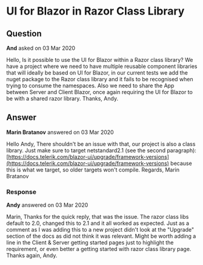 # UI for Blazor in Razor Class Library

## Question

**And** asked on 03 Mar 2020

Hello, Is it possible to use the UI for Blazor within a Razor class library? We have a project where we need to have multiple reusable component libraries that will ideally be based on UI for Blazor, in our current tests we add the nuget package to the Razor class library and it fails to be recognised when trying to consume the namespaces. Also we need to share the App between Server and Client Blazor, once again requiring the UI for Blazor to be with a shared razor library. Thanks, Andy.

## Answer

**Marin Bratanov** answered on 03 Mar 2020

Hello Andy, There shouldn't be an issue with that, our project is also a class library. Just make sure to target netstandard2.1 (see the second paragraph): [https://docs.telerik.com/blazor-ui/upgrade/framework-versions](https://docs.telerik.com/blazor-ui/upgrade/framework-versions) because this is what we target, so older targets won't compile. Regards, Marin Bratanov

### Response

**Andy** answered on 03 Mar 2020

Marin, Thanks for the quick reply, that was the issue. The razor class libs default to 2.0, changed this to 2.1 and it all worked as expected. Just as a comment as I was adding this to a new project didn't look at the "Upgrade" section of the docs as did not think it was relevant. Might be worth adding a line in the Client & Server getting started pages just to highlight the requirement, or even better a getting started with razor class library page. Thanks again, Andy.
